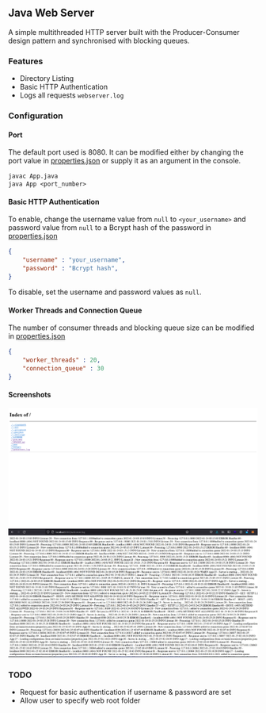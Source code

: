 ## Java Web Server

A simple multithreaded HTTP server built with the Producer-Consumer design pattern and synchronised with blocking queues.

### Features
- Directory Listing
- Basic HTTP Authentication
- Logs all requests ```webserver.log```

### Configuration

#### Port
The default port used is 8080. It can be modified either by changing the port value in [properties.json](src/main/resources/properties.json) or supply it as an argument in the console.
```console
javac App.java
java App <port_number>
```
#### Basic HTTP Authentication
To enable, change the username value from ```null``` to ```<your_username>``` and password value from ```null``` to a Bcrypt hash of the password in [properties.json](src/main/resources/properties.json)
```json
{
	"username" : "your_username",
	"password" : "Bcrypt hash",
}
```
To disable, set the username and password values as ```null```.

#### Worker Threads and Connection Queue
The number of consumer threads and blocking queue size can be modified in [properties.json](src/main/resources/properties.json)
```json
{
	"worker_threads" : 20,
	"connection_queue" : 30
}
```

#### Screenshots
![Index page](screenshots/screenshot01.png)
![Viewing a file](screenshots/screenshot02.jpg)

### TODO
- Request for basic authentication if username & password are set
- Allow user to specify web root folder

